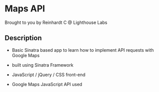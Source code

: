 Maps API
=============

Brought to you by Reinhardt C @ Lighthouse Labs

## Description
- Basic Sinatra based app to learn how to implement API requests with Google Maps

- built using Sinatra Framework
- JavaScript / jQuery / CSS front-end
- Google Maps JavaScript API used